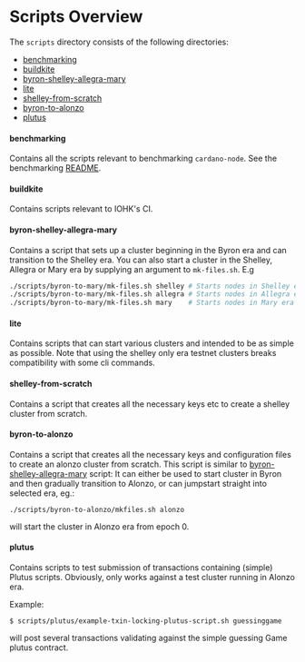 # Scripts Overview

The `scripts` directory consists of the following directories:
- [benchmarking](#benchmarking)
- [buildkite](#buildkite)
- [byron-shelley-allegra-mary](#byron-shelley-allegra-mary)
- [lite](#lite)
- [shelley-from-scratch](#shelley-from-scratch)
- [byron-to-alonzo](#byron-to-alonzo)
- [plutus](#plutus)

#### benchmarking
Contains all the scripts relevant to benchmarking `cardano-node`. See the benchmarking [README](benchmarking/README.md).

#### buildkite
Contains scripts relevant to IOHK's CI.

#### byron-shelley-allegra-mary
Contains a script that sets up a cluster beginning in the Byron era and can transition to the Shelley era. You can also start a cluster in the Shelley, Allegra or Mary era by supplying an argument to `mk-files.sh`.
E.g
```bash
./scripts/byron-to-mary/mk-files.sh shelley # Starts nodes in Shelley era
./scripts/byron-to-mary/mk-files.sh allegra # Starts nodes in Allegra era
./scripts/byron-to-mary/mk-files.sh mary    # Starts nodes in Mary era
```
#### lite
Contains scripts that can start various clusters and intended to be as simple as possible. Note that using the shelley only era testnet clusters breaks compatibility with some cli commands.

#### shelley-from-scratch
Contains a script that creates all the necessary keys etc to create a shelley cluster from scratch.

#### byron-to-alonzo
Contains a script that creates all the necessary keys and configuration files to create an alonzo cluster from scratch.
This script is similar to [byron-shelley-allegra-mary](#byron-shelley-allegra-mary) script: It can either be used to start cluster in Byron and then gradually transition to Alonzo, or can jumpstart straight into selected era, eg.:
```
./scripts/byron-to-alonzo/mkfiles.sh alonzo
```
will start the cluster in Alonzo era from epoch 0.

#### plutus

Contains scripts to test submission of transactions containing (simple) Plutus scripts. Obviously, only works against a test cluster running in Alonzo era.

Example:
```
$ scripts/plutus/example-txin-locking-plutus-script.sh guessinggame
```
will post several transactions validating against the simple guessing Game plutus contract.
